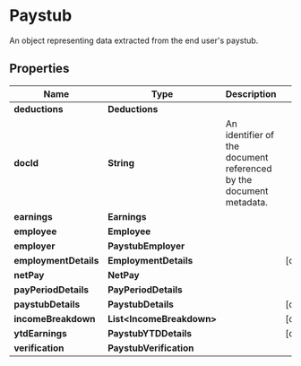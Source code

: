 

# Paystub

An object representing data extracted from the end user's paystub.

## Properties

| Name | Type | Description | Notes |
|------------ | ------------- | ------------- | -------------|
|**deductions** | **Deductions** |  |  |
|**docId** | **String** | An identifier of the document referenced by the document metadata. |  |
|**earnings** | **Earnings** |  |  |
|**employee** | **Employee** |  |  |
|**employer** | **PaystubEmployer** |  |  |
|**employmentDetails** | **EmploymentDetails** |  |  [optional] |
|**netPay** | **NetPay** |  |  |
|**payPeriodDetails** | **PayPeriodDetails** |  |  |
|**paystubDetails** | **PaystubDetails** |  |  [optional] |
|**incomeBreakdown** | **List&lt;IncomeBreakdown&gt;** |  |  [optional] |
|**ytdEarnings** | **PaystubYTDDetails** |  |  [optional] |
|**verification** | **PaystubVerification** |  |  |



